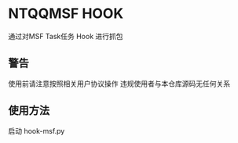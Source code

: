 # NTQQMSF HOOK
通过对MSF Task任务 Hook 进行抓包

## 警告
使用前请注意按照相关用户协议操作 违规使用者与本仓库源码无任何关系

## 使用方法
启动 hook-msf.py